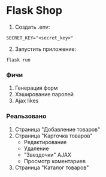 # Flask Shop

1. Создать .env:

```
SECRET_KEY="<secret_key>"
```

2. Запустить приложение:

``` 
flask run
```


### Фичи

1. Генерация форм
2. Хэширование паролей
3. Ajax likes

### Реальзовано
1. Cтраница "Добавление товаров"
2. Страница "Карточка товаров"
    * Редактирование 
    * Удаление
    * "Звездочки" AJAX
    * Просмотр коментариев
3. Страница "Каталог товаров"